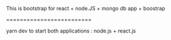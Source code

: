 This is bootstrap for react + node.JS + mongo db app + boostrap

=========================

yarn dev to start both applications : node.js + react.js
